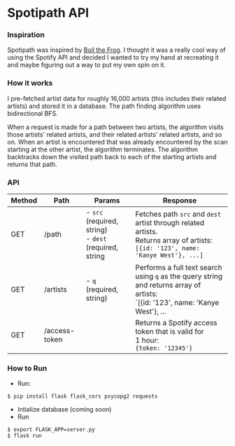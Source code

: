 # Spotipath API

### Inspiration
Spotipath was inspired by [Boil the Frog](http://boilthefrog.playlistmachinery.com/).
I thought it was a really cool way of using the Spotify API and decided I wanted to try my hand
at recreating it and maybe figuring out a way to put my own spin on it. 

### How it works
I pre-fetched artist data for roughly 16,000 artists (this includes their related artists) and stored 
it in a database. The path finding algorithm uses bidirectional BFS. 

When a request is made for a path 
between two artists, the algorithm visits those artists' related artists, and their related artists' 
related artists, and so on. When an artist is encountered that was already encountered by the scan starting
at the other artist, the algorithm terminates. The algorithm backtracks down the visited path back 
to each of the starting artists and returns that path.

### API

| Method 	| Path          	| Params                                                   	| Response                                                                                                                                	|
|--------	|---------------	|----------------------------------------------------------	|-----------------------------------------------------------------------------------------------------------------------------------------	|
| GET    	| /path         	| - `src` (required, string)<br>- `dest` (required, string 	| Fetches path `src` and `dest` artist through related artists.<br>Returns array of artists: <br>`[{id: '123', name: 'Kanye West'}, ...]` 	|
| GET    	| /artists      	| - `q` (required, string)                                 	| Performs a full text search using `q` as the query string and returns array of artists: <br>`[{id: '123', name: 'Kanye West'}, ...      	|
| GET    	| /access-token 	|                                                          	| Returns a Spotify access token that is valid for<br>1 hour:<br> `{token: '12345'}`                                                      	|

### How to Run
- Run:
```
$ pip install flask flask_cors psycopg2 requests
```
- Intialize database (coming soon)
- Run
```
$ export FLASK_APP=server.py
$ flask run
```